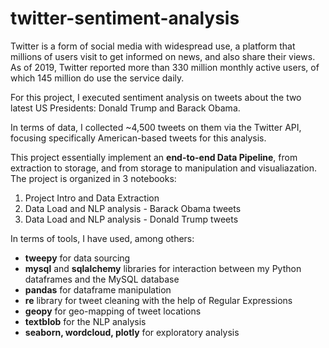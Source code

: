 # twitter-sentiment-analysis

Twitter is a form of social media with widespread use, a platform that millions of users visit to get informed on news, and also share their views. As of 2019, Twitter reported more than 330 million monthly active users, of which 145 million do use the service daily.

For this project, I executed sentiment analysis on tweets about the two latest US Presidents: Donald Trump and Barack Obama. 

In terms of data, I collected ~4,500 tweets on them via the Twitter API, focusing specifically American-based tweets for this analysis.

This project essentially implement an **end-to-end Data Pipeline**, from extraction to storage, and from storage to manipulation and visualiazation. The project is organized in 3 notebooks:
1. Project Intro and Data Extraction
2. Data Load and NLP analysis - Barack Obama tweets
3. Data Load and NLP analysis - Donald Trump tweets 

In terms of tools, I have used, among others:
- **tweepy** for data sourcing
- **mysql** and **sqlalchemy** libraries for interaction between my Python dataframes and the MySQL database
- **pandas** for dataframe manipulation
- **re** library for tweet cleaning with the help of Regular Expressions
- **geopy** for geo-mapping of tweet locations
- **textblob** for the NLP analysis
- **seaborn, wordcloud, plotly** for exploratory analysis
